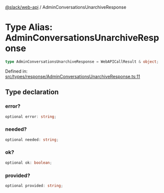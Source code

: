 [@slack/web-api](../index.md) / AdminConversationsUnarchiveResponse

# Type Alias: AdminConversationsUnarchiveResponse

```ts
type AdminConversationsUnarchiveResponse = WebAPICallResult & object;
```

Defined in: [src/types/response/AdminConversationsUnarchiveResponse.ts:11](https://github.com/slackapi/node-slack-sdk/blob/main/packages/web-api/src/types/response/AdminConversationsUnarchiveResponse.ts#L11)

## Type declaration

### error?

```ts
optional error: string;
```

### needed?

```ts
optional needed: string;
```

### ok?

```ts
optional ok: boolean;
```

### provided?

```ts
optional provided: string;
```
